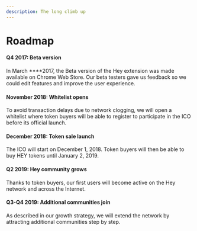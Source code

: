 ```yaml
---
description: The long climb up
---
```


# Roadmap

#### Q4 2017: Beta version

In March ****2017, the Beta version of the Hey extension was made available on Chrome Web Store. Our beta testers gave us feedback so we could edit features and improve the user experience.

#### November 2018: Whitelist opens

To avoid transaction delays due to network clogging, we will open a whitelist where token buyers will be able to register to participate in the ICO before its official launch.

#### December 2018: Token sale launch

The ICO will start on December 1, 2018. Token buyers will then be able to buy HEY tokens until January 2, 2019.

#### Q2 2019: Hey community grows

Thanks to token buyers, our first users will become active on the Hey network and across the Internet.

#### Q3-Q4 2019: Additional communities join

As described in our growth strategy, we will extend the network by attracting additional communities step by step.

